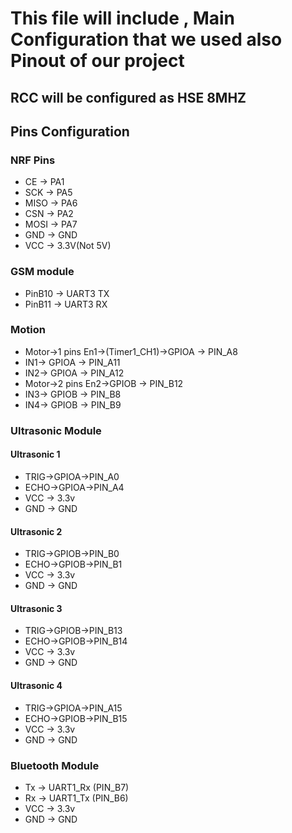 # This file will include , Main Configuration that we used also Pinout of our project 

## RCC will be configured as HSE 8MHZ 

## Pins Configuration

### NRF Pins 

- CE	  ->		PA1  
- SCK	  ->		PA5  
- MISO  ->		PA6  
- CSN	  ->		PA2  
- MOSI  ->		PA7
- GND   ->    GND
- VCC   ->    3.3V(Not 5V)

### GSM module 
- PinB10 -> UART3 TX
- PinB11 -> UART3 RX

### Motion 
- Motor->1 pins En1->(Timer1_CH1)->GPIOA -> PIN_A8
- IN1-> GPIOA -> PIN_A11
- IN2-> GPIOA -> PIN_A12
- Motor->2 pins En2->GPIOB -> PIN_B12
- IN3-> GPIOB -> PIN_B8
- IN4-> GPIOB -> PIN_B9

### Ultrasonic Module
#### Ultrasonic 1
- TRIG->GPIOA->PIN_A0
- ECHO->GPIOA->PIN_A4
- VCC -> 3.3v
- GND -> GND
#### Ultrasonic 2
- TRIG->GPIOB->PIN_B0
- ECHO->GPIOB->PIN_B1
- VCC -> 3.3v
- GND -> GND
#### Ultrasonic 3
- TRIG->GPIOB->PIN_B13
- ECHO->GPIOB->PIN_B14
- VCC -> 3.3v
- GND -> GND
#### Ultrasonic 4
- TRIG->GPIOA->PIN_A15
- ECHO->GPIOB->PIN_B15
- VCC -> 3.3v
- GND -> GND
### Bluetooth Module
- Tx -> UART1_Rx (PIN_B7)
- Rx -> UART1_Tx (PIN_B6)
- VCC -> 3.3v
- GND -> GND
